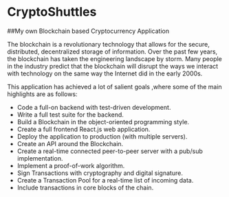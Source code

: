 # CryptoShuttles

##My own Blockchain based Cryptocurrency Application

The blockchain is a revolutionary technology that allows for the secure, distributed, decentralized storage of information. Over the past few years, the blockchain has taken the engineering landscape by storm. Many people in the industry predict that the blockchain will disrupt the ways we interact with technology on the same way the Internet did in the early 2000s.


This application has achieved a lot of salient goals ,where some of the main highlights are as follows:
- Code a full-on backend with test-driven development.
- Write a full test suite for the backend.
- Build a Blockchain in the object-oriented programming style.
- Create a full frontend React.js web application.
- Deploy the application to production (with multiple servers).
- Create an API around the Blockchain.
- Create a real-time connected peer-to-peer server with a pub/sub implementation.
- Implement a proof-of-work algorithm.
- Sign Transactions with cryptography and digital signature.
- Create a Transaction Pool for a real-time list of incoming data.
- Include transactions in core blocks of the chain.
